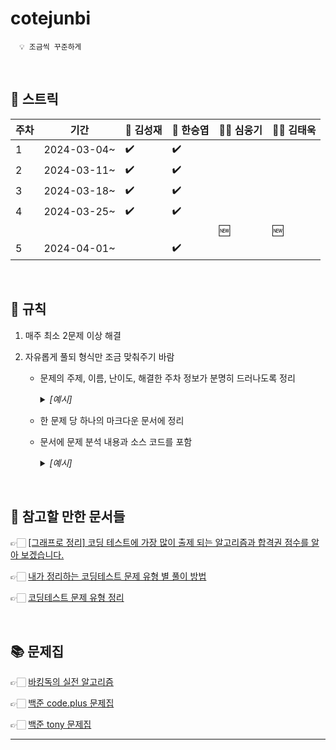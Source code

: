 # cotejunbi

      💡 조금씩 꾸준하게

<br>

## 🌱 스트릭

|주차|기간|🤵 김성재|👷 한승엽|🧙‍♂️ 심웅기|🕵️‍♂️ 김태욱|
|----|----|----------|---------|---------|--------|
|1|2024-03-04~|✔️|✔️|  |  |
|2|2024-03-11~|✔️|✔️|  |  |
|3|2024-03-18~|✔️|✔️|  |  |
|4|2024-03-25~|✔️|✔️|  |  |
| |           |  |   |🆕|🆕|
|5|2024-04-01~||✔️|||

<br>

## 📢 규칙

1. 매주 최소 2문제 이상 해결
      
2. 자유롭게 풀되 형식만 조금 맞춰주기 바람

   - 문제의 주제, 이름, 난이도, 해결한 주차 정보가 분명히 드러나도록 정리

     <details>
           <summary><i>[예시]</i></summary>

     <br>

            ├── 김철수
            │   ├── 1주차
            │   │   ├── [시뮬레이션] Puyo Puyo - 골드4.md
            │   │   ├── [완전탐색 / 조합탐색] 피로도 - 브론즈2.md
            │   ├── 주차 별 분류
            │   │   ├── [분류] 제목 - 난이도.md
            │   │   ├── ...
            ├── 이영희
            │   ├── [1주차] [구현 / 문자열] 단어 공부 - 브론즈1.md
            │   ├── [1주차] [큐] 카드2 - 실버4.md
            │   ├── ...
            │   ├── [주차] [분류] 제목 - 난이도.md
            ├── ...
   
     </details>

   - 한 문제 당 하나의 마크다운 문서에 정리
   - 문서에 문제 분석 내용과 소스 코드를 포함

      <details>
            <summary><i>[예시]</i></summary>
  
      <hr>

      ![image](https://github.com/SeungYeop-Han/cotejunbi/assets/106862797/a4c75ff1-3be4-4ea1-b224-f03eb15f4c68)
      
      👉🏻 [문제 링크](https://www.acmicpc.net/problem/11559)
      
      #### 문제 분석 내지는 접근 방식
      
            ...
      
      #### 알고리즘 해설
      
            ...
      
      #### 소스 코드
      
            ...
  
      <hr>
   
      </details>

<br>

## 🔎 참고할 만한 문서들

👉🏻 [[그래프로 정리] 코딩 테스트에 가장 많이 출제 되는 알고리즘과 합격권 점수를 알아 보겠습니다.](https://m.hanbit.co.kr/channel/category/category_view.html?cms_code=CMS7793635735&cate_cd=)

👉🏻 [내가 정리하는 코딩테스트 문제 유형 별 풀이 방법](https://myeongmy.tistory.com/55)

👉🏻 [코딩테스트 문제 유형 정리](https://velog.io/@pppp0722/%EC%BD%94%EB%94%A9%ED%85%8C%EC%8A%A4%ED%8A%B8-%EB%AC%B8%EC%A0%9C-%EC%9C%A0%ED%98%95-%EC%A0%95%EB%A6%AC)

<br>

## 📚 문제집

👉🏻 [바킹독의 실전 알고리즘](https://github.com/encrypted-def/basic-algo-lecture)

👉🏻 [백준 code.plus 문제집](https://www.acmicpc.net/workbook/codeplus)

👉🏻 [백준 tony 문제집](https://github.com/tony9402/baekjoon)

---
